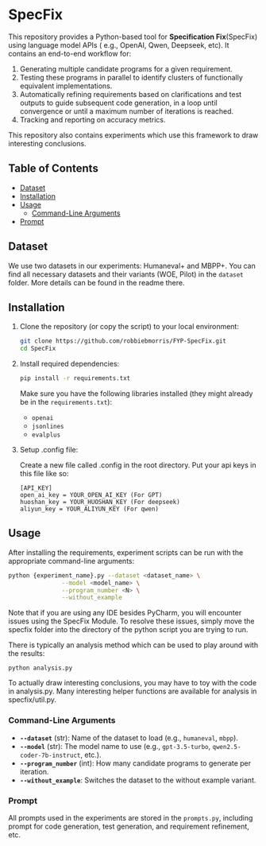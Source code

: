 # SpecFix

This repository provides a Python-based tool for **Specification Fix**(SpecFix) using language model APIs (
e.g., OpenAI, Qwen, Deepseek, etc). It contains an end-to-end workflow for:

1. Generating multiple candidate programs for a given requirement.
2. Testing these programs in parallel to identify clusters of functionally equivalent implementations.
3. Automatically refining requirements based on clarifications and test outputs to guide subsequent code generation, in
   a loop until convergence or until a maximum number of iterations is reached.
4. Tracking and reporting on accuracy metrics.

This repository also contains experiments which use this framework to draw interesting conclusions.

## Table of Contents

- [Dataset](#dataset)
- [Installation](#installation)
- [Usage](#usage)
    - [Command-Line Arguments](#command-line-arguments)
- [Prompt](#prompt)

## Dataset

We use two datasets in our experiments: Humaneval+ and MBPP+. You can find all necessary datasets and their variants (WOE, Pilot) in the `dataset` folder. More details can be found in the readme there. 

## Installation

1. Clone the repository (or copy the script) to your local environment:
   ```bash
   git clone https://github.com/robbiebmorris/FYP-SpecFix.git
   cd SpecFix
   ```

2. Install required dependencies:
   ```bash
   pip install -r requirements.txt
   ```

   Make sure you have the following libraries installed (they might already be in the `requirements.txt`):
   - `openai`
   - `jsonlines`
   - `evalplus`

3. Setup .config file:

   Create a new file called .config in the root directory. Put your api keys in this file like so:
   ```
   [API_KEY]
   open_ai_key = YOUR_OPEN_AI_KEY (For GPT)
   huoshan_key = YOUR_HUOSHAN_KEY (For deepseek)
   aliyun_key = YOUR_ALIYUN_KEY (For qwen)
   ```

## Usage

After installing the requirements, experiment scripts can be run with the appropriate command-line arguments:

```bash
python {experiment_name}.py --dataset <dataset_name> \
               --model <model_name> \
               --program_number <N> \
               --without_example
```

Note that if you are using any IDE besides PyCharm, you will encounter issues using the SpecFix Module. To resolve these issues, simply move the specfix folder into the directory of the python script you are trying to run.

There is typically an analysis method which can be used to play around with the results:

```
python analysis.py
```

To actually draw interesting conclusions, you may have to toy with the code in analysis.py. Many interesting helper functions are available for analysis in specfix/util.py.


### Command-Line Arguments

- **`--dataset`** (str): Name of the dataset to load (e.g., `humaneval`, `mbpp`).
- **`--model`** (str): The model name to use (e.g., `gpt-3.5-turbo`, `qwen2.5-coder-7b-instruct`, etc.).
- **`--program_number`** (int): How many candidate programs to generate per iteration.
- **`--without_example`**: Switches the dataset to the without example variant.

### Prompt

All prompts used in the experiments are stored in the `prompts.py`, including prompt for code generation, test
generation, and requirement refinement, etc.
